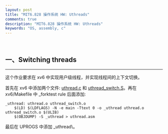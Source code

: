 ```yaml
---
layout: post
title: "MIT6.828 操作系统 HW: Uthreads"
comments: true
description: "MIT6.828 操作系统 HW: Uthreads"
keywords: "OS, assembly, c"
---
```


&nbsp;

## 一、Switching threads

___

这个作业要求在 xv6 中实现用户级线程，并实现线程间的上下文切换。

首先在 xv6 中添加两个文件: [uthread.c](https://pdos.csail.mit.edu/6.828/2018/homework/uthread.c) 和 [uthread_switch.S](https://pdos.csail.mit.edu/6.828/2018/homework/uthread_switch.S)。再在 xv6/Makefile 中 _forktest rule 后面添加:

```
_uthread: uthread.o uthread_switch.o
	$(LD) $(LDFLAGS) -N -e main -Ttext 0 -o _uthread uthread.o uthread_switch.o $(ULIB)
	$(OBJDUMP) -S _uthread > uthread.asm
```

最后在 UPROGS 中添加 _uthread\。

